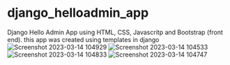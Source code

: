 # django_helloadmin_app
Django Hello Admin App using HTML, CSS, Javascritp and Bootstrap (front end). 
this app was created using templates in django 
![Screenshot 2023-03-14 104929](https://user-images.githubusercontent.com/124240769/224904013-f7172b00-d0b3-43e9-8616-77080b32547d.png)
![Screenshot 2023-03-14 104533](https://user-images.githubusercontent.com/124240769/224904117-7ab94fc3-0430-485e-9a92-5ba6eb20d286.png)
![Screenshot 2023-03-14 104833](https://user-images.githubusercontent.com/124240769/224904061-f1e55b5c-fcc9-4f14-b4fc-cff007c6fb0d.png)
![Screenshot 2023-03-14 104747](https://user-images.githubusercontent.com/124240769/224904106-55ebb762-71fb-431a-afd7-60d28fca751a.png)
